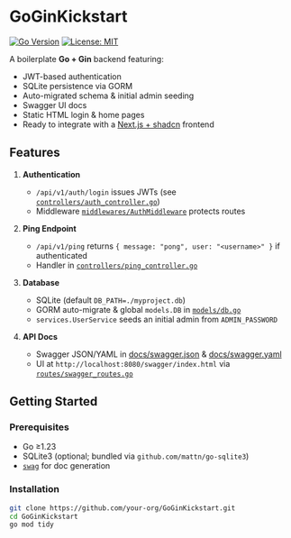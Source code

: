 # GoGinKickstart

[![Go Version](https://img.shields.io/badge/go-%3E%3D1.23-blue)](https://golang.org)
[![License: MIT](https://img.shields.io/badge/License-MIT-yellow.svg)](LICENSE)

A boilerplate **Go + Gin** backend featuring:

- JWT-based authentication  
- SQLite persistence via GORM  
- Auto-migrated schema & initial admin seeding  
- Swagger UI docs  
- Static HTML login & home pages  
- Ready to integrate with a [Next.js + shadcn](https://github.com/shadcn/shadcn-ui) frontend

## Features

1. **Authentication**  
   - `/api/v1/auth/login` issues JWTs (see [`controllers/auth_controller.go`](controllers/auth_controller.go))  
   - Middleware [`middlewares/AuthMiddleware`](middlewares/auth_middleware.go) protects routes

2. **Ping Endpoint**  
   - `/api/v1/ping` returns `{ message: "pong", user: "<username>" }` if authenticated  
   - Handler in [`controllers/ping_controller.go`](controllers/ping_controller.go)

3. **Database**  
   - SQLite (default `DB_PATH=./myproject.db`)  
   - GORM auto-migrate & global `models.DB` in [`models/db.go`](models/db.go)  
   - `services.UserService` seeds an initial admin from `ADMIN_PASSWORD`  

4. **API Docs**  
   - Swagger JSON/YAML in [docs/swagger.json](docs/swagger.json) & [docs/swagger.yaml](docs/swagger.yaml)  
   - UI at `http://localhost:8080/swagger/index.html` via [`routes/swagger_routes.go`](routes/swagger_routes.go)

## Getting Started

### Prerequisites

- Go ≥1.23  
- SQLite3 (optional; bundled via `github.com/mattn/go-sqlite3`)  
- [`swag`](https://github.com/swaggo/swag#installation) for doc generation  

### Installation

```bash
git clone https://github.com/your-org/GoGinKickstart.git
cd GoGinKickstart
go mod tidy
